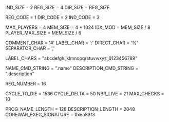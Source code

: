 IND_SIZE = 2
REG_SIZE = 4
DIR_SIZE = REG_SIZE

REG_CODE = 1
DIR_CODE = 2
IND_CODE = 3

MAX_PLAYERS = 4
MEM_SIZE = 4 * 1024
IDX_MOD = MEM_SIZE / 8
PLAYER_MAX_SIZE = MEM_SIZE / 6

COMMENT_CHAR = '#'
LABEL_CHAR = ':'
DIRECT_CHAR = '%'
SEPARATOR_CHAR = ','

LABEL_CHARS = "abcdefghijklmnopqrstuvwxyz_0123456789"

NAME_CMD_STRING = ".name"
DESCRIPTION_CMD_STRING = ".description"

REG_NUMBER = 16

CYCLE_TO_DIE = 1536
CYCLE_DELTA = 50
NBR_LIVE = 21
MAX_CHECKS = 10

PROG_NAME_LENGTH = 128
DESCRIPTION_LENGTH = 2048
COREWAR_EXEC_SIGNATURE = 0xea83f3
